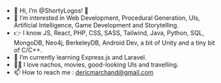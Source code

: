 - 👋 Hi, I’m @ShortyLogos! 🐸
- 👀 I’m interested in Web Development, Procedural Generation, UIs, Artificial Intelligence, Game Development and Storytelling.
- :point_right: I know JS, React, PHP, CSS, SASS, Tailwind, Java, Python, SQL, MongoDB, Neo4j, BerkeleyDB, Android Dev, a bit of Unity and a tiny bit of C/C++.
- 🌱 I’m currently learning Express.js and Laravel.
- 🧙‍♂️ I love nachos, movies, good-looking UIs and travelling.
- 📫 How to reach me : dericmarchand@gmail.com


<!---
ShortyLogos/ShortyLogos is a ✨ special ✨ repository because its `README.md` (this file) appears on your GitHub profile.
You can click the Preview link to take a look at your changes.
--->

